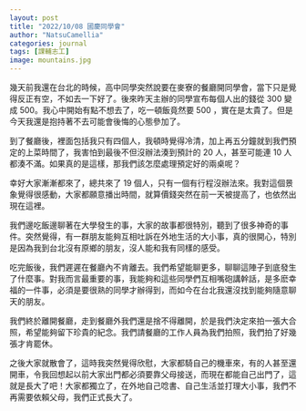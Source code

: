 ```yaml
---
layout: post
title: "2022/10/08 國慶同學會"
author: "NatsuCamellia"
categories: journal
tags: [課輔志工]
image: mountains.jpg
---
```


幾天前我還在台北的時候，高中同學突然說要在麥寮的餐廳開同學會，當下只是覺得反正有空，不如去一下好了。後來昨天主辦的同學宣布每個人出的錢從 300 變成 500。我心中開始有點不想去了，吃一頓飯竟然要 500 ，實在是太貴了。但是今天我還是抱持著不去可能會後悔的心態參加了。

到了餐廳後，裡面包括我只有四個人，我頓時覺得冷清，加上再五分鐘就到我們預定的上菜時間了，我害怕到最後不但沒辦法湊到預計的 20 人，甚至可能連 10 人都湊不滿。如果真的是這樣，那我們該怎麼處理預定好的兩桌呢？

幸好大家漸漸都來了，總共來了 19 個人，只有一個有行程沒辦法來。我對這個景象覺得很感動，大家都願意播出時間，就算價錢突然在前一天被提高了，也依然出現在這裡。

我們邊吃飯邊聊著在大學發生的事，大家的故事都很特別，聽到了很多神奇的事件。突然覺得，有一群朋友能夠互相吐訴在外地生活的大小事，真的很開心，特別是因為我到台北沒有原鄉的朋友，沒人能和我有同樣的感受。

吃完飯後，我們遲遲在餐廳內不肯離去。我們希望能聊更多，聊聊這陣子到底發生了什麼事。對我而言最重要的事，我能夠和這些同學們互相嘴砲講幹話，是多麽幸福的一件事，必須是要很熟的同學才辦得到，而如今在台北我還沒找到能夠隨意聊天的朋友。

我們終於離開餐廳，走到餐廳外我們還是捨不得離開，於是我們決定來拍一張大合照，希望能夠留下珍貴的紀念。我們請餐廳的工作人員為我們拍照，我們拍了好幾張才肯罷休。

之後大家就散會了，這時我突然覺得欣慰，大家都騎自己的機車來，有的人甚至還開車，令我回想起以前大家出門都必須要靠父母接送，而現在都能自己出門了，這就是長大了吧！大家都獨立了，在外地自己唸書、自己生活並打理大小事，我們不再需要依賴父母，我們正式長大了。